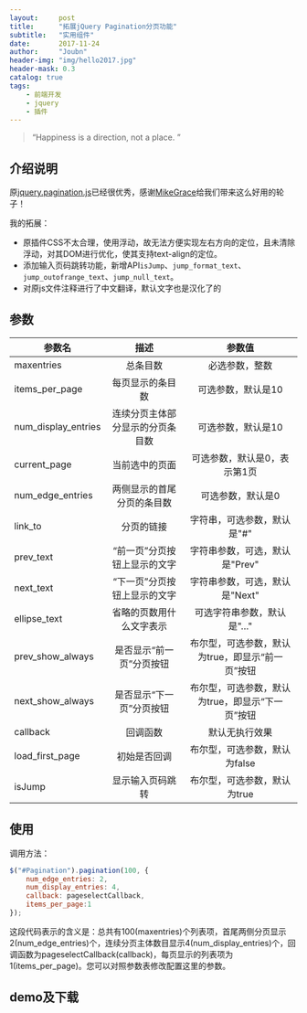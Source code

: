 ```yaml
---
layout:     post
title:      "拓展jQuery Pagination分页功能"
subtitle:   "实用组件"
date:       2017-11-24
author:     "Joubn"
header-img: "img/hello2017.jpg"
header-mask: 0.3
catalog: true
tags:
    - 前端开发
    - jquery
    - 插件
---
```


> “Happiness is a direction, not a place. ”

## 介绍说明

原[jquery.pagination.js](https://github.com/gbirke/jquery_pagination)已经很优秀，感谢[MikeGrace](https://github.com/MikeGrace)给我们带来这么好用的轮子！

我的拓展：
- 原插件CSS不太合理，使用浮动，故无法方便实现左右方向的定位，且未清除浮动，对其DOM进行优化，使其支持text-align的定位。
- 添加输入页码跳转功能，新增API`isJump`、`jump_format_text`、`jump_outofrange_text`、`jump_null_text`。
- 对原js文件注释进行了中文翻译，默认文字也是汉化了的

## 参数

参数名 | 描述 | 参数值 
--- | :------: | :-----: 
maxentries | 总条目数 | 必选参数，整数 
items_per_page | 每页显示的条目数 | 可选参数，默认是10
num_display_entries | 连续分页主体部分显示的分页条目数 | 可选参数，默认是10
current_page | 当前选中的页面 | 可选参数，默认是0，表示第1页
num_edge_entries | 两侧显示的首尾分页的条目数 | 可选参数，默认是0
link_to | 分页的链接 | 字符串，可选参数，默认是"#"
prev_text | “前一页”分页按钮上显示的文字 | 字符串参数，可选，默认是"Prev"
next_text | “下一页”分页按钮上显示的文字 | 字符串参数，可选，默认是"Next"
ellipse_text | 省略的页数用什么文字表示 | 可选字符串参数，默认是"…"
prev_show_always | 是否显示“前一页”分页按钮 | 布尔型，可选参数，默认为true，即显示“前一页”按钮
next_show_always | 是否显示“下一页”分页按钮 | 布尔型，可选参数，默认为true，即显示“下一页”按钮
callback | 回调函数 | 默认无执行效果
load_first_page | 初始是否回调 | 布尔型，可选参数，默认为false
isJump | 显示输入页码跳转 | 布尔型，可选参数，默认为true

## 使用

调用方法：

``` js
$("#Pagination").pagination(100, {
    num_edge_entries: 2,
    num_display_entries: 4,
    callback: pageselectCallback,
    items_per_page:1
});
```

这段代码表示的含义是：总共有100(maxentries)个列表项，首尾两侧分页显示2(num_edge_entries)个，连续分页主体数目显示4(num_display_entries)个，回调函数为pageselectCallback(callback)，每页显示的列表项为1(items_per_page)。您可以对照参数表修改配置这里的参数。

## demo及下载
<div id="Pagination-con"></div>
<div id="Pagination" class="pagination"></div>
<style>
.pagination{text-align: center;height: 32px;overflow: hidden;vertical-align: top;position: relative;z-index:100;}
.pagination .con{height: 32px;margin: 0 auto;display: inline-block;*zoom: 1;*display: inline;padding: 0;}
.pagination span.page-num.prev, .pagination span.page-num.next{padding: 0 14px;margin: 0 10px;border-radius: 10px;font-size: 14px;}
.pagination span{font-size: 14px;float: left;display: inline-block;*zoom: 1;*display: inline;height: 30px;line-height: 30px;}
.pagination span.page-num{font-size: 14px;padding: 0 10px;border-radius: 10px;border: 1px solid #cccfd2;margin: 0 3px;cursor: pointer;background: #fff;}
.pagination span.page-num.on{ background: #ffb80d\9; background-image: linear-gradient( 90deg, #ffb80d, #ff960d);color: #fff;border: none;height: 32px;line-height: 32px;}
.pagination span.next, .pagination span.prev{border: 1px solid #cccfd2;color: #666666;padding: 0 20px;margin: 0 10px;border-radius: 5px;}
.pagination span.total-info{font-size: 14px;margin-left: 12px;margin-right: 12px;}
.pagination #jump-index{border: 1px solid #bfbfbf;height: 30px;line-height: 30px;border-radius: 5px;margin: 0 10px;width: 40px;}
.pagination .jump-page{border: 1px solid #cccfd2;background: #fff;border-radius: 10px;color: #666666;height: 30px;line-height: 30px;width: 64px;cursor: pointer;margin-left: 26px;}
.pagination-small span{height: 32px;line-height: 32px;}
.pagination-small span.page-num{padding: 0 9px;}
.pagination-small #jump-index{height: 32px;line-height: 32px;}
.pagination-small .jump-page{height: 32px;line-height: 32px;}
</style>

<script src="{{ '/js/plugin/jquery.pagination.js' | prepend: site.baseurl }}"></script>

<script>
    $("#Pagination").pagination(100, {
        num_edge_entries: 2,
        num_display_entries: 4,
        callback: function(i){
            $('#Pagination-con').html(i)  
        },
        items_per_page:1,
        load_first_page:true,
    });
</script>





